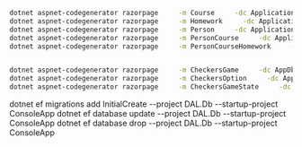 ~~~bash
dotnet aspnet-codegenerator razorpage     -m Course     -dc ApplicationDbContext     -udl     -outDir Pages/Courses     --referenceScriptLibraries    -f
dotnet aspnet-codegenerator razorpage     -m Homework     -dc ApplicationDbContext     -udl     -outDir Pages/Homeworks     --referenceScriptLibraries    -f
dotnet aspnet-codegenerator razorpage     -m Person     -dc ApplicationDbContext     -udl     -outDir Pages/Persons     --referenceScriptLibraries    -f
dotnet aspnet-codegenerator razorpage     -m PersonCourse     -dc ApplicationDbContext     -udl     -outDir Pages/PersonCourses     --referenceScriptLibraries    -f
dotnet aspnet-codegenerator razorpage     -m PersonCourseHomework     -dc ApplicationDbContext     -udl     -outDir Pages/PersonCourseHomeworks     --referenceScriptLibraries    -f


dotnet aspnet-codegenerator razorpage     -m CheckersGame     -dc AppDbContext     -udl     -outDir Pages/CheckersGames     --referenceScriptLibraries    -f
dotnet aspnet-codegenerator razorpage     -m CheckersOption     -dc AppDbContext     -udl     -outDir Pages/CheckersOptions     --referenceScriptLibraries    -f
dotnet aspnet-codegenerator razorpage     -m CheckersGameState     -dc AppDbContext     -udl     -outDir Pages/CheckersGameStates     --referenceScriptLibraries    -f
~~~

dotnet ef migrations add InitialCreate --project DAL.Db --startup-project ConsoleApp
dotnet ef database update --project DAL.Db --startup-project ConsoleApp
dotnet ef database drop --project DAL.Db --startup-project ConsoleApp 




